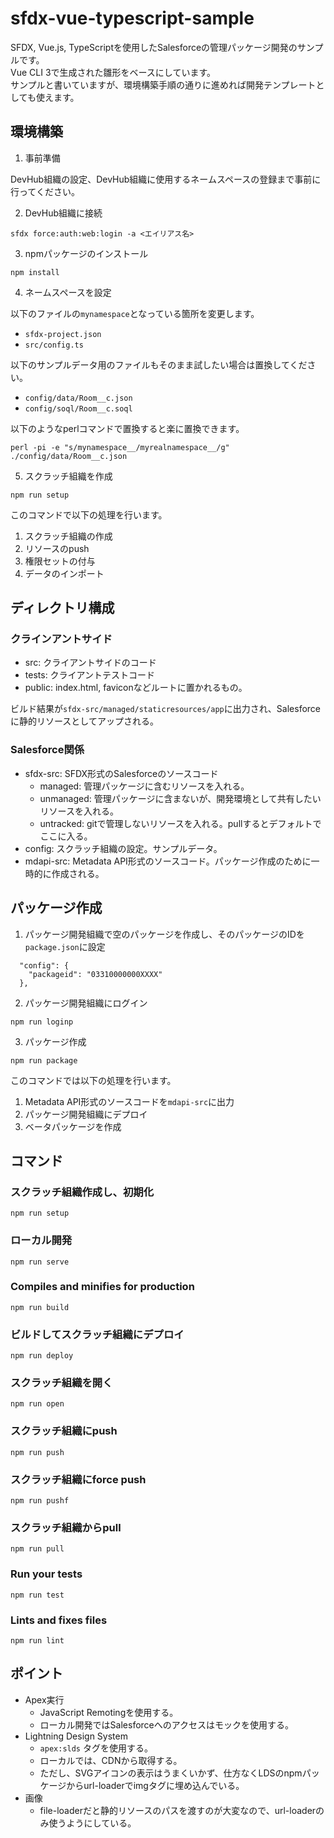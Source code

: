 # sfdx-vue-typescript-sample

SFDX, Vue.js, TypeScriptを使用したSalesforceの管理パッケージ開発のサンプルです。  
Vue CLI 3で生成された雛形をベースにしています。  
サンプルと書いていますが、環境構築手順の通りに進めれば開発テンプレートとしても使えます。  

## 環境構築

1. 事前準備

DevHub組織の設定、DevHub組織に使用するネームスペースの登録まで事前に行ってください。

2. DevHub組織に接続

```
sfdx force:auth:web:login -a <エイリアス名>
```

3. npmパッケージのインストール

```
npm install
```

4. ネームスペースを設定

以下のファイルの`mynamespace`となっている箇所を変更します。

* `sfdx-project.json`
* `src/config.ts`

以下のサンプルデータ用のファイルもそのまま試したい場合は置換してください。

* `config/data/Room__c.json`
* `config/soql/Room__c.soql`

以下のようなperlコマンドで置換すると楽に置換できます。

```
perl -pi -e "s/mynamespace__/myrealnamespace__/g" ./config/data/Room__c.json
```

5. スクラッチ組織を作成

```
npm run setup
```

このコマンドで以下の処理を行います。

1. スクラッチ組織の作成
2. リソースのpush
3. 権限セットの付与
4. データのインポート

## ディレクトリ構成

### クラインアントサイド

* src: クライアントサイドのコード
* tests: クライアントテストコード
* public: index.html, faviconなどルートに置かれるもの。

ビルド結果が`sfdx-src/managed/staticresources/app`に出力され、Salesforceに静的リソースとしてアップされる。

### Salesforce関係

* sfdx-src: SFDX形式のSalesforceのソースコード
  * managed: 管理パッケージに含むリソースを入れる。
  * unmanaged: 管理パッケージに含まないが、開発環境として共有したいリソースを入れる。
  * untracked: gitで管理しないリソースを入れる。pullするとデフォルトでここに入る。
* config: スクラッチ組織の設定。サンプルデータ。
* mdapi-src: Metadata API形式のソースコード。パッケージ作成のために一時的に作成される。

## パッケージ作成

1. パッケージ開発組織で空のパッケージを作成し、そのパッケージのIDを`package.json`に設定

```
  "config": {
    "packageid": "03310000000XXXX"
  },
```

2. パッケージ開発組織にログイン

```
npm run loginp
```

3. パッケージ作成

```
npm run package
```

このコマンドでは以下の処理を行います。

1. Metadata API形式のソースコードを`mdapi-src`に出力
2. パッケージ開発組織にデプロイ
3. ベータパッケージを作成

## コマンド

### スクラッチ組織作成し、初期化
```
npm run setup
```

### ローカル開発
```
npm run serve
```

### Compiles and minifies for production
```
npm run build
```

### ビルドしてスクラッチ組織にデプロイ
```
npm run deploy
```

### スクラッチ組織を開く
```
npm run open
```

### スクラッチ組織にpush
```
npm run push
```

### スクラッチ組織にforce push
```
npm run pushf
```

### スクラッチ組織からpull
```
npm run pull
```

### Run your tests
```
npm run test
```

### Lints and fixes files
```
npm run lint
```

## ポイント

* Apex実行
  * JavaScript Remotingを使用する。
  * ローカル開発ではSalesforceへのアクセスはモックを使用する。
* Lightning Design System
  * `apex:slds` タグを使用する。
  * ローカルでは、CDNから取得する。
  * ただし、SVGアイコンの表示はうまくいかず、仕方なくLDSのnpmパッケージからurl-loaderでimgタグに埋め込んでいる。
* 画像
  * file-loaderだと静的リソースのパスを渡すのが大変なので、url-loaderのみ使うようにしている。
